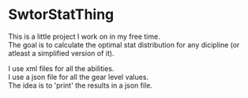 # SwtorStatThing  
This is a little project I work on in my free time.  
The goal is to calculate the optimal stat distribution for any dicipline (or atleast a simplified version of it).

I use xml files for all the abilities.  
I use a json file for all the gear level values.  
The idea is to 'print' the results in a json file.
